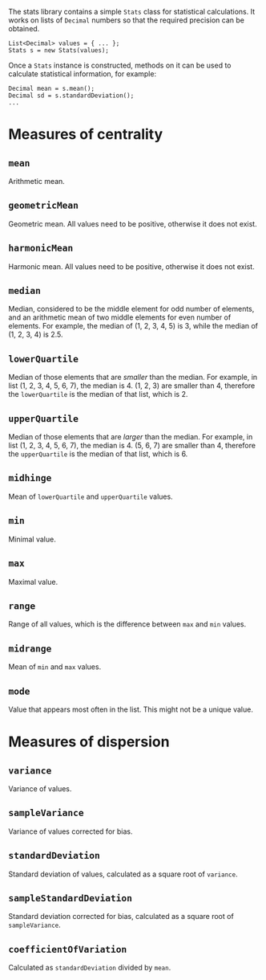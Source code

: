 The stats library contains a simple `Stats` class for statistical calculations. It works on lists of `Decimal` numbers so that the required precision can be obtained.

    List<Decimal> values = { ... };
	Stats s = new Stats(values);

Once a `Stats` instance is constructed, methods on it can be used to calculate statistical information, for example:

	Decimal mean = s.mean();
	Decimal sd = s.standardDeviation();
	...

# Measures of centrality

## `mean`

Arithmetic mean.

## `geometricMean`

Geometric mean. All values need to be positive, otherwise it does not exist.

## `harmonicMean`

Harmonic mean. All values need to be positive, otherwise it does not exist.

## `median`

Median, considered to be the middle element for odd number of elements, and an arithmetic mean of two middle elements for even number of elements. For example, the median of (1, 2, 3, 4, 5) is 3, while the median of (1, 2, 3, 4) is 2.5. 

## `lowerQuartile`

Median of those elements that are *smaller* than the median. For example, in list (1, 2, 3, 4, 5, 6, 7), the median is 4. (1, 2, 3) are smaller than 4, therefore the `lowerQuartile` is the median of that list, which is 2.

## `upperQuartile`

Median of those elements that are *larger* than the median. For example, in list (1, 2, 3, 4, 5, 6, 7), the median is 4. (5, 6, 7) are smaller than 4, therefore the `upperQuartile` is the median of that list, which is 6.

## `midhinge`

Mean of `lowerQuartile` and `upperQuartile` values.

## `min`

Minimal value.

## `max`

Maximal value.

## `range`

Range of all values, which is the difference between `max` and `min` values.

## `midrange`

Mean of `min` and `max` values.

## `mode`

Value that appears most often in the list. This might not be a unique value.

# Measures of dispersion

## `variance`

Variance of values.

## `sampleVariance`

Variance of values corrected for bias.

## `standardDeviation`

Standard deviation of values, calculated as a square root of `variance`.

## `sampleStandardDeviation`

Standard deviation corrected for bias, calculated as a square root of `sampleVariance`.

## `coefficientOfVariation`

Calculated as `standardDeviation` divided by `mean`.